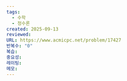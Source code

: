 ```yaml
---
tags:
  - 수학
  - 정수론
created: 2025-09-13
reviewed:
URL: https://www.acmicpc.net/problem/17427
반복수: "0"
복습:
중요성:
레이팅:
메모:
---
```


